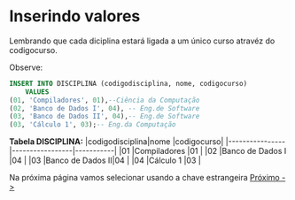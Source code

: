 # Inserindo valores

Lembrando que cada diciplina estará ligada a um único curso atravéz do codigocurso.

Observe:

```sql
INSERT INTO DISCIPLINA (codigodisciplina, nome, codigocurso)
    VALUES
(01, 'Compiladores', 01),--Ciência da Computação
(02, 'Banco de Dados I', 04), -- Eng.de Software
(03, 'Banco de Dados II', 04),-- Eng.de Software
(03, 'Cálculo 1', 03);-- Eng.da Computação
```

**Tabela DISCIPLINA:**
|codigodisciplina|nome             |codigocurso|
|----------------|-----------------|-----------|
|01              |Compiladores     |01         |
|02              |Banco de Dados I |04         |
|03              |Banco de Dados II|04         |
|04              |Cálculo 1        |03         |

Na próxima página vamos selecionar usando a chave estrangeira
<a href="./03-SelecionandoValores.md">Próximo -></a>